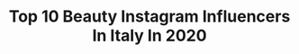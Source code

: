 ---
title: Top 10 Beauty Instagram Influencers In Italy In 2020
description: Identify the most popular Instagram accounts on inBeat.
platform: Instagram
profiles:
  - username: "siledona"
    fullname: >-
      Sile
    location: "Italy"
    followers: 15369
    engagement: 1625
    commentsToLikes: 0.562798
    avatar: "https://scontent-lht6-1.cdninstagram.com/v/t51.2885-19/s320x320/50575132_347343055861697_5294933977130336256_n.jpg?_nc_ht=scontent-lht6-1.cdninstagram.com&_nc_ohc=cVz1JuxppQUAX92qGZ3&oh=de5ceaec3d8b0aa440f0a3a8681875c1&oe=5EBB065E"
    verified: false
    hashtags: "#byechristmas, #lombardia, #prayforitaly, #favplace"
  - username: "liquorsbeauty"
    fullname: >-
      Luca 🐆🇮🇹
    location: "Italy"
    followers: 24010
    engagement: 953
    commentsToLikes: 0.114863
    avatar: "https://scontent-ams4-1.cdninstagram.com/v/t51.2885-19/s320x320/90676098_586100235320870_7753227984386916352_n.jpg?_nc_ht=scontent-ams4-1.cdninstagram.com&_nc_ohc=hpzd1gvMcy0AX83A57l&oh=7f328ef2b0420cf515714f2ddbdcfcc0&oe=5EBC32B8"
    verified: false
    hashtags: "#lipsswatches, #smokeyeyes, #fullface, #jeffreestar"
  - username: "danieledevitis_mua"
    fullname: >-
      Daniele De Vitis
    location: "Italy"
    followers: 8342
    engagement: 1273
    commentsToLikes: 0.078785
    avatar: "https://scontent-ams4-1.cdninstagram.com/v/t51.2885-19/s320x320/72289140_579256099291739_9032927831125917696_n.jpg?_nc_ht=scontent-ams4-1.cdninstagram.com&_nc_ohc=MVp7nwcGFRwAX-bMd-v&oh=a3f7a4663471e8b93f391062a8bea431&oe=5EBA6C80"
    verified: false
    hashtags: "#goddesses, #beautyshoot, #weinspire, #strongwomen"
  - username: "evinalepotilnica"
    fullname: >-
      Eva Centrih
    location: "Italy"
    followers: 22309
    engagement: 1076
    commentsToLikes: 0.044643
    avatar: "https://scontent-ams4-1.cdninstagram.com/v/t51.2885-19/s320x320/81530996_943922176037728_622214699605295104_n.jpg?_nc_ht=scontent-ams4-1.cdninstagram.com&_nc_ohc=3XEy8wcna48AX9Rpapr&oh=ebfdeb987fbda829cc13969a78b5a101&oe=5EB8D97C"
    verified: false
    hashtags: "#osebnodarilo, #ostaladoma, #gamenight, #lepotica"
  - username: "noorstars"
    fullname: >-
      نور ستارز | Noor Stars
    location: "Italy"
    followers: 7405312
    engagement: 424
    commentsToLikes: 0.099740
    avatar: "https://scontent-lhr8-1.cdninstagram.com/v/t51.2885-19/s320x320/84624158_505044140431683_6143959130768932864_n.jpg?_nc_ht=scontent-lhr8-1.cdninstagram.com&_nc_ohc=2OuAmzH5ZmYAX9JRGLL&oh=7182f3a5db5116378542e550285e67e3&oe=5EB8E8C9"
    verified: true
    hashtags: "#womeninternationalday, #stayhome, #abtalks"
  - username: "ilariatrudu"
    fullname: >-
      𝓘𝓵𝓪𝓻𝓲𝓪 ✨💗| 𝐋𝐢𝐟𝐞𝐬𝐭𝐲𝐥𝐞 | 𝐁𝐞𝐚𝐮𝐭𝐲
    location: "Italy"
    followers: 9381
    engagement: 1161
    commentsToLikes: 0.092807
    avatar: "https://scontent-ams4-1.cdninstagram.com/v/t51.2885-19/s320x320/81862730_2184035055238609_6487454929882447872_n.jpg?_nc_ht=scontent-ams4-1.cdninstagram.com&_nc_ohc=fOb_bGBTfxIAX9CFgxE&oh=e885d75013cdce5de10d190d0d81edb3&oe=5EB9E637"
    verified: false
    hashtags: "#mercihandy, #desenio, #prodottooffertodaclarins, #clarins"
  - username: "anet_styles"
    fullname: >-
      אנט סטיילס - העמוד הרשמי
    location: "Italy"
    followers: 42013
    engagement: 474
    commentsToLikes: 0.332230
    avatar: "https://scontent-ams4-1.cdninstagram.com/v/t51.2885-19/s320x320/63123327_2318128038472159_3641230658883289088_n.jpg?_nc_ht=scontent-ams4-1.cdninstagram.com&_nc_ohc=T-IQHudeRckAX9cwmWK&oh=1d9889cbb4f5b948dd7a3c04830f1ed1&oe=5EB7E61A"
    verified: false
    hashtags: "#dontcallmeangel, #milano, #milan, #victoriassecret"
  - username: "chiarabullo_makeup"
    fullname: >-
      CHIARA BULLO MAKE UP
    location: "Italy"
    followers: 22444
    engagement: 849
    commentsToLikes: 0.058395
    avatar: "https://scontent-atl3-1.cdninstagram.com/v/t51.2885-19/s320x320/91232717_1149088582092974_5984249917168680960_n.jpg?_nc_ht=scontent-atl3-1.cdninstagram.com&_nc_ohc=durapUuSy30AX9LJ2VG&oh=2db213117aea23bd2da79fe0ca966cfe&oe=5EBC6BB9"
    verified: false
    hashtags: "#makeupaddict, #purepigments, #plouise, #everliquidlipstick"
  - username: "giorgiaccolla"
    fullname: >-
      🌞 𝐆𝐢𝐨𝐫𝐠𝐢𝐚 𝐀𝐜𝐜𝐨𝐥𝐥𝐚
    location: "Italy"
    followers: 40161
    engagement: 397
    commentsToLikes: 0.069875
    avatar: "https://scontent-ams4-1.cdninstagram.com/v/t51.2885-19/s320x320/74463249_1147629002096842_8937071531243077632_n.jpg?_nc_ht=scontent-ams4-1.cdninstagram.com&_nc_ohc=arA6E3Wok-AAX_6fcky&oh=a8002f8103da18648112894e35ed3664&oe=5EB98D09"
    verified: false
    hashtags: "#suppliedby, #wildlife, #adv, #suppliedbymyblu"
  - username: "armida_lookbook"
    fullname: >-
      
    location: "Italy"
    followers: 25868
    engagement: 476
    commentsToLikes: 0.105971
    avatar: "https://scontent-hkt1-1.cdninstagram.com/v/t51.2885-19/s320x320/82206544_1296119853907361_3118587199713443840_n.jpg?_nc_ht=scontent-hkt1-1.cdninstagram.com&_nc_ohc=ldiGumrjxCQAX9PQ2nw&oh=0360aaecb4bbef064458e525f8eebac4&oe=5E96A733"
    verified: false
    hashtags: "#40plusstyle, #instalook, #stylebyme, #stiledivita"
---